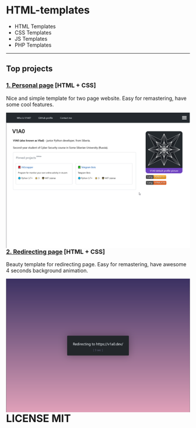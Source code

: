 # HTML-templates

- HTML Templates
- CSS Templates
- JS Templates
- PHP Templates
---

## Top projects

### [1. Personal page](https://github.com/V1A0/HTML-Templates/tree/master/personal%20page/) [HTML + CSS]

Nice and simple template for two page website. Easy for remastering, have some cool features. 

<img src="https://raw.githubusercontent.com/V1A0/HTML-Templates/master/screenshots/pp_p.png" alt="example-screenshot" style="float: left;">

### [2. Redirecting page](https://github.com/V1A0/HTML-Templates/tree/master/redirect) [HTML + CSS]

Beauty template for redirecting page. Easy for remastering, have awesome 4 seconds background animation.

<img src="https://raw.githubusercontent.com/V1A0/HTML-Templates/master/screenshots/re_p.png" alt="example-screenshot" style="float: left;">

# LICENSE MIT
